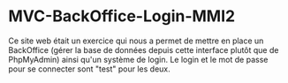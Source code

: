 # MVC-BackOffice-Login-MMI2
Ce site web était un exercice qui nous a permet de mettre en place un BackOffice (gérer la base de données depuis cette interface plutôt que de PhpMyAdmin) ainsi qu'un système de login. Le login et le mot de passe pour se connecter sont "test" pour les deux.
